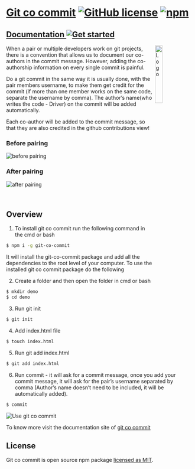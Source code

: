 # [Git co commit](https://git-co-commit.github.io/) [![GitHub license](https://img.shields.io/badge/license-MIT-blue.svg)](https://github.com/git-co-commit/git-co-commit/blob/master/LICENSE) [![npm](http://img.shields.io/badge/npm-v1.0.3-brightgreen)](https://www.npmjs.com/package/git-co-commit)

## [Documentation ![Get started](http://img.shields.io/badge/Get%20started-Docs-green)](https://git-co-commit.github.io/)

<img alt="Logo" align="right" src="https://git-co-commit.github.io/static/media/gitcocommit.0ea576b8.webp" width="20%" />

When a pair or multiple developers work on git projects, there is a convention that allows us to document our co-authors in the commit message. However, adding the co-authorship information on every single commit is painful.

Do a git commit in the same way it is usually done, with the pair members username, to make them get credit for the commit (if more than one member works on the same code, separate the username by comma). The author’s name(who writes the code - Driver) on the commit will be added automatically.

Each co-author will be added to the commit message, so that they are also credited in the github contributions view!

### Before pairing

![before pairing](https://git-co-commit.github.io/static/media/git-co-commit-before-gitpair.f280e555.webp)

### After pairing

![after pairing](https://git-co-commit.github.io/static/media/git-co-commit-after-gitpair.8b374657.webp)

<br>

## Overview

1. To install git co commit run the following command in the cmd or bash

```bash
$ npm i -g git-co-commit
```

It will install the git-co-commit package and add all the dependencies to the root level of your computer. To use the installed git co commit package do the following

2. Create a folder and then open the folder in cmd or bash

```bash
$ mkdir demo
$ cd demo
```

3. Run git init

```bash
$ git init
```

4. Add index.html file

```bash
$ touch index.html
```

5. Run git add index.html

```bash
$ git add index.html
```

6. Run commit - it will ask for a commit message, once you add your commit message, it will ask for the pair’s username separated by comma (Author’s name doesn’t need to be included, it will be automatically added).

```bash
$ commit
```

![Use git co commit](https://git-co-commit.github.io/static/media/git-co-commit-use.b6f85d7f.webp)

To know more visit the documentation site of [git co commit](https://git-co-commit.github.io/)

## License

Git co commit is open source npm package [licensed as MIT](https://github.com/git-co-commit/git-co-commit/blob/master/LICENSE).
